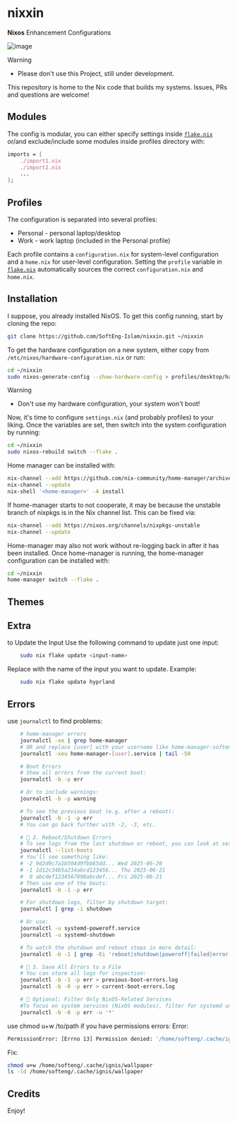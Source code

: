 # nixxin

**Nixos** Enhancement Configurations


![image](https://github.com/user-attachments/assets/b6d1ebd9-0fbd-4061-ba10-5c9286387bc3)



> [!WARNING]
>
> - Please don't use this Project, still under development.
>

This repository is home to the Nix code that builds my systems.
Issues, PRs and questions are welcome!

## Modules

The config is modular, you can either specify settings inside [`flake.nix`](https://github.com/SoftEng-Islam/nixxin/blob/main/flake.nix) or/and
exclude/include some modules inside profiles directory with:

```nix
imports = [
    ./import1.nix
    ./import2.nix
    ...
];
```

## Profiles

The configuration is separated into several profiles:

- Personal - personal laptop/desktop
- Work - work laptop (included in the Personal profile)

Each profile contains a `configuration.nix` for system-level configuration and a
`home.nix` for user-level configuration.
Setting the `profile` variable in [`flake.nix`](https://github.com/SoftEng-Islam/nixxin/blob/main/flake.nix) automatically sources the correct `configuration.nix` and `home.nix`.

## Installation

I suppose, you already installed NixOS.
To get this config running, start by cloning the repo:

```bash
git clone https://github.com/SoftEng-Islam/nixxin.git ~/nixxin
```

To get the hardware configuration on a new system, either copy from
`/etc/nixos/hardware-configuration.nix` or run:

```bash
cd ~/nixxin
sudo nixos-generate-config --show-hardware-config > profiles/desktop/hardware-configuration.nix
```

> [!WARNING]
>
> - Don't use my hardware configuration, your system won't boot!
>

Now, it's time to configure `settings.nix` (and probably profiles) to your liking.
Once the variables are set, then switch into the system configuration by running:

```bash
cd ~/nixxin
sudo nixos-rebuild switch --flake .
```

Home manager can be installed with:

```bash
nix-channel --add https://github.com/nix-community/home-manager/archive/master.tar.gz home-manager
nix-channel --update
nix-shell '<home-manager>' -A install
```

If home-manager starts to not cooperate, it may be because the unstable branch
of nixpkgs is in the Nix channel list. This can be fixed via:

```bash
nix-channel --add https://nixos.org/channels/nixpkgs-unstable
nix-channel --update
```

Home-manager may also not work without re-logging back in after it has been
installed. Once home-manager is running, the home-manager configuration can be
installed with:

```bash
cd ~/nixxin
home-manager switch --flake .
```

## Themes

<!-- ![Screen](./assets/catppuccin/overview.png)

![Screen2](./assets/gruvbox/overview.png)

![Screen3](./assets/everforest/overview.png) -->

## Extra

to Update the Input Use the following command to update just one input:
```bash
    sudo nix flake update <input-name>
```
Replace <input-name> with the name of the input you want to update.
Example:
```bash
    sudo nix flake update hyprland
```

## Errors

use `journalctl` to find problems:
```bash
    # home-manager errors
    journalctl -xe | grep home-manager
    # OR and replace [user] with your username like home-manager-softeng
    journalctl -xeu home-manager-[user].service | tail -50

    # Boot Errors
    # Show all errors from the current boot:
    journalctl -b -p err

    # Or to include warnings:
    journalctl -b -p warning

    # To see the previous boot (e.g. after a reboot):
    journalctl -b -1 -p err
    # You can go back further with -2, -3, etc.

    # 🔁 2. Reboot/Shutdown Errors
    # To see logs from the last shutdown or reboot, you can look at sessions that ended:
    journalctl --list-boots
    # You’ll see something like:
    # -2 9d2d9c7a1b504d9fbb65dd... Wed 2025-06-20
    # -1 1d12c34b5a234abcd123456... Thu 2025-06-21
    #  0 abcdef1234567890abcdef... Fri 2025-06-21
    # Then use one of the boots:
    journalctl -b -1 -p err

    # For shutdown logs, filter by shutdown target:
    journalctl | grep -i shutdown

    # Or use:
    journalctl -u systemd-poweroff.service
    journalctl -u systemd-shutdown

    # To watch the shutdown and reboot steps in more detail:
    journalctl -b -1 | grep -Ei 'reboot|shutdown|poweroff|failed|error'

    # 🔧 3. Save All Errors to a File
    # You can store all logs for inspection:
    journalctl -b -1 -p err > previous-boot-errors.log
    journalctl -b -0 -p err > current-boot-errors.log

    # 🧼 Optional: Filter Only NixOS-Related Services
    #To focus on system services (NixOS modules), filter for systemd units:
    journalctl -b -0 -p err -u '*'
```

use chmod u+w /to/path if you have permissions errors:
Error:
```bash
PermissionError: [Errno 13] Permission denied: '/home/softeng/.cache/ignis/wallpaper'
```

Fix:
```bash
chmod u+w /home/softeng/.cache/ignis/wallpaper
ls -ld /home/softeng/.cache/ignis/wallpaper
```


## Credits

Enjoy!

<!-- ![Screenshot](./screenshot.png) -->
